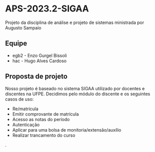 # APS-2023.2-SIGAA
Projeto da disciplina de análise e projeto de sistemas ministrada por Augusto Sampaio

## Equipe
- egb2 - Enzo Gurgel Bissoli
- hac - Hugo Alves Cardoso

## Proposta de projeto
Nosso projeto é baseado no sistema SIGAA utilizado por docentes e discentes na UFPE.
Decidimos pelo módulo do discente e os seguintes casos de uso:

- Re/matrícula 
- Emitir comprovante de matrícula 
- Acesso as notas do período
- Autenticação
- Aplicar para uma bolsa de monitoria/extensão/auxílio
- Realizar trancamento do curso

.
